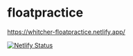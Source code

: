 # floatpractice



https://whitcher-floatpractice.netlify.app/


[![Netlify Status](https://api.netlify.com/api/v1/badges/eede920a-9e83-48a5-b939-c29b4be0ebb3/deploy-status)](https://app.netlify.com/sites/whitcher-floatpractice/deploys)
